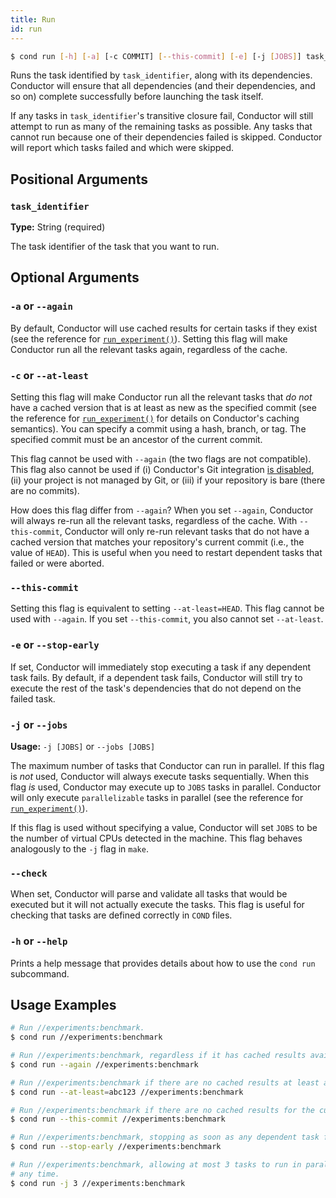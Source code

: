 ```yaml
---
title: Run
id: run
---
```


```bash
$ cond run [-h] [-a] [-c COMMIT] [--this-commit] [-e] [-j [JOBS]] task_identifier
```

Runs the task identified by `task_identifier`, along with its dependencies.
Conductor will ensure that all dependencies (and their dependencies, and so on)
complete successfully before launching the task itself.

If any tasks in `task_identifier`'s transitive closure fail, Conductor will
still attempt to run as many of the remaining tasks as possible. Any tasks that
cannot run because one of their dependencies failed is skipped. Conductor will
report which tasks failed and which were skipped.

## Positional Arguments

### `task_identifier`

**Type:** String (required)

The task identifier of the task that you want to run.

## Optional Arguments

### `-a` or `--again`

By default, Conductor will use cached results for certain tasks if they exist
(see the reference for [`run_experiment()`](task-types/run-experiment.md)).
Setting this flag will make Conductor run all the relevant tasks again,
regardless of the cache.

### `-c` or `--at-least`

Setting this flag will make Conductor run all the relevant tasks that _do not_
have a cached version that is at least as new as the specified commit (see the
reference for [`run_experiment()`](task-types/run-experiment.md) for details on
Conductor's caching semantics). You can specify a commit using a hash, branch,
or tag. The specified commit must be an ancestor of the current commit.

This flag cannot be used with `--again` (the two flags are not compatible). This
flag also cannot be used if (i) Conductor's Git integration [is disabled](/docs/configuration.md),
(ii) your project is not managed by Git, or (iii) if your repository is bare
(there are no commits).

How does this flag differ from `--again`? When you set `--again`, Conductor will
always re-run all the relevant tasks, regardless of the cache. With
`--this-commit`, Conductor will only re-run relevant tasks that do not have a
cached version that matches your repository's current commit (i.e., the value of
`HEAD`). This is useful when you need to restart dependent tasks that failed or
were aborted.

### `--this-commit`

Setting this flag is equivalent to setting `--at-least=HEAD`. This flag cannot
be used with `--again`. If you set `--this-commit`, you also cannot set
`--at-least`.

### `-e` or `--stop-early`

If set, Conductor will immediately stop executing a task if any dependent task
fails. By default, if a dependent task fails, Conductor will still try to
execute the rest of the task's dependencies that do not depend on the failed
task.

### `-j` or `--jobs`

**Usage:** `-j [JOBS]` or `--jobs [JOBS]`

The maximum number of tasks that Conductor can run in parallel. If this flag is
_not_ used, Conductor will always execute tasks sequentially. When this flag
_is_ used, Conductor may execute up to `JOBS` tasks in parallel. Conductor will
only execute `parallelizable` tasks in parallel (see the reference for
[`run_experiment()`](task-types/run-experiment.md)).

If this flag is used without specifying a value, Conductor will set `JOBS` to be
the number of virtual CPUs detected in the machine. This flag behaves
analogously to the `-j` flag in `make`.

### `--check`

When set, Conductor will parse and validate all tasks that would be executed but
it will not actually execute the tasks. This flag is useful for checking that
tasks are defined correctly in `COND` files.

### `-h` or `--help`

Prints a help message that provides details about how to use the `cond run`
subcommand.

## Usage Examples

```bash
# Run //experiments:benchmark.
$ cond run //experiments:benchmark

# Run //experiments:benchmark, regardless if it has cached results available.
$ cond run --again //experiments:benchmark

# Run //experiments:benchmark if there are no cached results at least as new as commit abc123.
$ cond run --at-least=abc123 //experiments:benchmark

# Run //experiments:benchmark if there are no cached results for the current commit.
$ cond run --this-commit //experiments:benchmark

# Run //experiments:benchmark, stopping as soon as any dependent task fails.
$ cond run --stop-early //experiments:benchmark

# Run //experiments:benchmark, allowing at most 3 tasks to run in parallel at
# any time.
$ cond run -j 3 //experiments:benchmark
```
